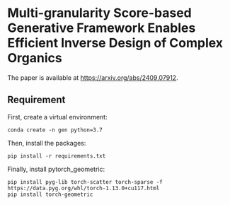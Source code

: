 # Multi-granularity Score-based Generative Framework Enables Efficient Inverse Design of Complex Organics

The paper is available at https://arxiv.org/abs/2409.07912. 

## Requirement

First, create a virtual environment:

```
conda create -n gen python=3.7
```

Then, install the packages:

```
pip install -r requirements.txt
```

Finally, install pytorch_geometric:

```
pip install pyg-lib torch-scatter torch-sparse -f https://data.pyg.org/whl/torch-1.13.0+cu117.html
pip install torch-geometric
```

